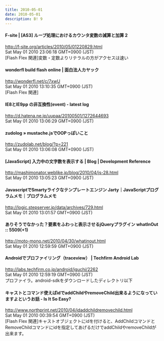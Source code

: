```yaml
---
title: 2010-05-01
date: 2010-05-01
description: B! 9
---
```


#### F-site | [AS3] ループ処理におけるカウンタ変数の減算と加算 2
http://f-site.org/articles/2010/05/01220829.html<br>
Sat May 01 2010 23:06:18 GMT+0900 (JST)<br>
[Flash Flex 関連]変数・定数よりリテラルの方がアクセスは速い


#### wonderfl build flash online | 面白法人カヤック
http://wonderfl.net/c/7xwU<br>
Sat May 01 2010 13:10:35 GMT+0900 (JST)<br>
[Flash Flex 関連]


####  IE8とIE9pp の非互換性(event) - latest log
http://d.hatena.ne.jp/uupaa/20100501/1272644693<br>
Sat May 01 2010 13:06:29 GMT+0900 (JST)<br>


#### zudolog » mustache.jsでOOPっぽいこと
http://zudolab.net/blog/?p=221<br>
Sat May 01 2010 13:06:08 GMT+0900 (JST)<br>


#### [JavaScript] 入力中の文字数を表示する | Blog | Development Reference
http://mashimonator.weblike.jp/blog/2010/04/js-28.html<br>
Sat May 01 2010 13:05:23 GMT+0900 (JST)<br>


#### JavascriptでSmartyライクなテンプレートエンジン Jarty｜JavaScriptプログラムメモ｜プログラムメモ
http://logic.stepserver.jp/data/archives/729.html<br>
Sat May 01 2010 13:01:57 GMT+0900 (JST)<br>


#### ありそうでなかった？要素をふわっと表示させるjQueryプラグイン whatInOut :: 5509(+1)
http://moto-mono.net/2010/04/30/whatinout.html<br>
Sat May 01 2010 12:59:59 GMT+0900 (JST)<br>


#### Androidでプロファイリング（traceview） | Techfirm Android Lab
http://labs.techfirm.co.jp/android/iguchi/2262<br>
Sat May 01 2010 12:59:19 GMT+0900 (JST)<br>
プロファイラ。android-sdkをダウンロードしたディレクトリ以下


#### キャストとコマンド使えばidでaddChildやremoveChild出来るようになっていますよというお話 - Is It So Easy?
http://www.northprint.net/2010/04/idaddchildremovechild.html<br>
Sat May 01 2010 00:39:54 GMT+0900 (JST)<br>
[Flash Flex 関連]キャストオブジェクトにidを付けると、AddChildコマンドとRemoveChildコマンドにidを指定してあげるだけでaddChildやremoveChildが出来ます。



